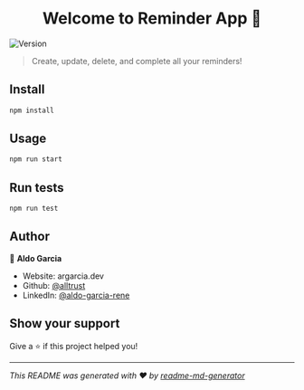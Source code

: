<h1 align="center">Welcome to Reminder App 👋</h1>
<p>
  <img alt="Version" src="https://img.shields.io/badge/version-0.1.0-blue.svg?cacheSeconds=2592000" />
</p>

> Create, update, delete, and complete all your reminders!

## Install

```sh
npm install
```

## Usage

```sh
npm run start
```

## Run tests

```sh
npm run test
```

## Author

👤 **Aldo Garcia**

* Website: argarcia.dev
* Github: [@alltrust](https://github.com/alltrust)
* LinkedIn: [@aldo-garcia-rene](https://linkedin.com/in/aldo-garcia-rene)

## Show your support

Give a ⭐️ if this project helped you!

***
_This README was generated with ❤️ by [readme-md-generator](https://github.com/kefranabg/readme-md-generator)_